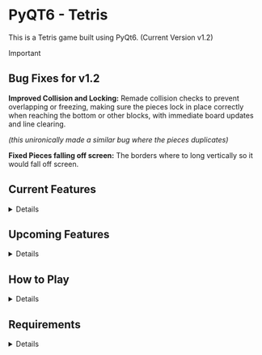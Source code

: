 # PyQT6 - Tetris
This is a Tetris game built using PyQt6. 
(Current Version v1.2)

> [!IMPORTANT]
> ## Bug Fixes for v1.2
> **Improved Collision and Locking:** Remade collision checks to prevent overlapping or freezing, making sure the pieces lock in place correctly when reaching the bottom or other blocks, with immediate board updates and line clearing.
>
> *(this unironically made a similar bug where the pieces duplicates)*
>
> **Fixed Pieces falling off screen:** The borders where to long vertically so it would fall off screen.

## Current Features
<details>
  
- Tetris gameplay with random block drops
- Smooth block movement and rotation
- Simple scoring system
- JUST ONE BLOCK COLOR! RED :D (will be changed it future versions lol)
</details>

## Upcoming Features
<details>

- Game Over screen
- An Actual Main menu
- Actual UI with good looking visuals and animations just like tetris
- High score tracking and possibly a leaderboard
- Pause/resume button during gameplay
</details>


## How to Play
<details>

- Use arrow keys to move and rotate blocks. 
- Clear lines to earn points!
- Try to keep the blocks from reaching the top.
</details>

## Requirements
<details>

- Python 3.x
- PyQt6
</details>